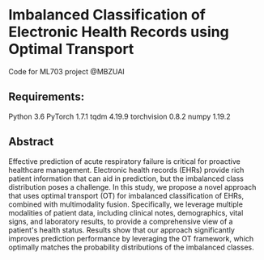 # Imbalanced Classification of Electronic Health Records using Optimal Transport

Code for  ML703 project @MBZUAI


## Requirements:

Python 3.6
PyTorch 1.7.1
tqdm 4.19.9
torchvision 0.8.2
numpy 1.19.2

## Abstract
Effective prediction of acute respiratory failure is critical for proactive healthcare management. Electronic health records (EHRs) provide rich patient information that can aid in prediction, but the imbalanced class distribution poses a challenge. In this study, we propose a novel approach that uses optimal transport (OT) for imbalanced classification of EHRs, combined with multimodality fusion. Specifically, we leverage multiple modalities of patient data, including clinical notes, demographics, vital signs, and laboratory results, to provide a comprehensive view of a patient's health status. Results show that our approach significantly improves prediction performance by leveraging the OT framework, which optimally matches the probability distributions of the imbalanced classes.

